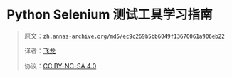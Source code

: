 # Python Selenium 测试工具学习指南

> 原文：[`zh.annas-archive.org/md5/ec9c269b5bb6049f13670061a906eb22`](https://zh.annas-archive.org/md5/ec9c269b5bb6049f13670061a906eb22)
> 
> 译者：[飞龙](https://github.com/wizardforcel)
> 
> 协议：[CC BY-NC-SA 4.0](http://creativecommons.org/licenses/by-nc-sa/4.0/)
